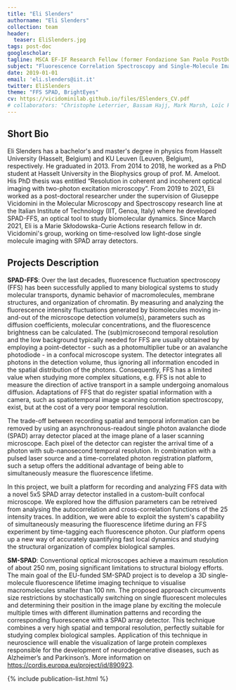 ```yaml
---
title: "Eli Slenders"
authorname: "Eli Slenders"
collection: team
header:
  teaser: EliSlenders.jpg
tags: post-doc
googlescholar:
tagline: MSCA EF-IF Research Fellow (former Fondazione San Paolo PostDoc Fellow)
subject: "Fluorescence Correlation Spectroscopy and Single-Molecule Imaging"
date: 2019-01-01
email: 'eli.slenders@iit.it'
twitter: EliSlenders  
theme: "FFS SPAD, BrightEyes"
cv: https://vicidominilab.github.io/files/ESlenders_CV.pdf
# collaborators: "Christophe Leterrier, Bassam Hajj, Mark Marsh, Loïc Royer, Joe Grove"
---
```


<h2>Short Bio</h2>
Eli Slenders has a bachelor's and master's degree in physics from Hasselt University (Hasselt, Belgium) and KU Leuven (Leuven, Belgium), respectively. He graduated in 2013. From 2014 to 2018, he worked as a PhD student at Hasselt University in the Biophysics group of prof. M. Ameloot. His PhD thesis was entitled “Resolution in coherent and incoherent optical imaging with two-photon excitation microscopy”. From 2019 to 2021, Eli worked as a post-doctoral researcher under the supervision of Giuseppe Vicidomini in the Molecular Microscopy and Spectroscopy research line at the Italian Institute of Technology (IIT, Genoa, Italy) where he developed SPAD-FFS, an optical tool to study biomolecular dynamics. Since March 2021, Eli is a Marie Skłodowska-Curie Actions research fellow in dr. Vicidomini's group, working on time-resolved low light-dose single molecule imaging with SPAD array detectors.


<h2>Projects Description</h2>

**SPAD-FFS**: Over the last decades, fluorescence fluctuation spectroscopy (FFS) has been successfully applied to many biological systems to study molecular transports, dynamic behavior of macromolecules, membrane structures, and organization of chromatin. By measuring and analyzing the fluorescence intensity fluctuations generated by biomolecules moving in-and-out of the microscope detection volume(s), parameters such as diffusion coefficients, molecular concentrations, and the fluorescence brightness can be calculated. The (sub)microsecond temporal resolution and the low background typically needed for FFS are usually obtained by employing a point-detector - such as a photomultiplier tube or an avalanche photodiode - in a confocal microscope system. The detector integrates all photons in the detection volume, thus ignoring all information encoded in the spatial distribution of the photons. Consequently, FFS has a limited value when studying more complex situations, e.g. FFS is not able to measure the direction of active transport in a sample undergoing anomalous diffusion. Adaptations of FFS that do register spatial information with a camera, such as spatiotemporal image scanning correlation spectroscopy, exist, but at the cost of a very poor temporal resolution.

The trade-off between recording spatial and temporal information can be removed by using an asynchronous-readout single photon avalanche diode (SPAD) array detector placed at the image plane of a laser scanning microscope. Each pixel of the detector can register the arrival time of a photon with sub-nanosecond temporal resolution. In combination with a pulsed laser source and a time-correlated photon registration platform, such a setup offers the additional advantage of being able to simultaneously measure the fluorescence lifetime.

In this project, we built a platform for recording and analyzing FFS data with a novel 5x5 SPAD array detector installed in a custom-built confocal microscope. We explored how the diffusion parameters can be retreived from analysing the autocorrelation and cross-correlation functions of the 25 intensity traces. In addition, we were able to exploit the system's capability of simultaneously measuring the fluorescence lifetime during an FFS experiment by time-tagging each fluorescence photon. Our platform opens up a new way of accurately quantifying fast local dynamics and studying the structural organization of complex biological samples.

**SM-SPAD**: Conventional optical microscopes achieve a maximum resolution of about 250 nm, posing significant limitations to structural biology efforts. The main goal of the EU-funded SM-SPAD project is to develop a 3D single-molecule fluorescence lifetime imaging technique to visualise macromolecules smaller than 100 nm. The proposed approach circumvents size restrictions by stochastically switching on single fluorescent molecules and determining their position in the image plane by exciting the molecule multiple times with different illumination patterns and recording the corresponding fluorescence with a SPAD array detector. This technique combines a very high spatial and temporal resolution, perfectly suitable for studying complex biological samples. Application of this technique in neuroscience will enable the visualization of large protein complexes responsible for the development of neurodegenerative diseases, such as Alzheimer’s and Parkinson’s. More information on https://cordis.europa.eu/project/id/890923.

<!--{% include author-research-themes.html %}--->
<!--{% include team-member-collaborators.html %}--->
{% include publication-list.html %}
